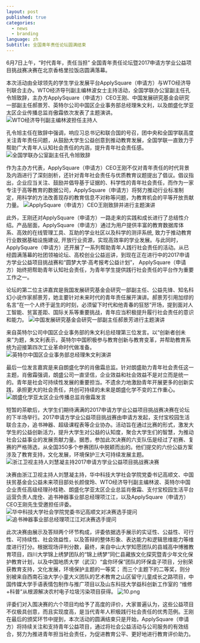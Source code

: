 ```yaml
---
layout: post
published: true
categories:
  - news
  - branding
language: zh
Subtitle: 全国青年责任论坛圆满结束
---
```

6月7日上午，“时代青年，责任当担” 全国青年责任论坛暨2017申请方学业公益项目挑战赛决赛在北京香格里拉饭店圆满落幕。

本次活动由全球领先的学生学业发展平台ApplySquare（申请方）与WTO经济导刊联合主办。WTO经济导刊副主编林波女士主持活动，全国学联办公室副主任孔令旭致辞，主办方ApplySquare（申请方）CEO王刚、中国发展研究基金会研究一部副主任郝景芳、英特尔公司中国区企业事务部总经理朱文利，以及朗盛化学亚太区企业传播总监肖傲霜依次发表了主题演讲。
![WTO经济导刊副主编林波担任主持人]({{site.baseurl}}/image/1.png)

孔令旭主任在致辞中强调，响应习总书记和联合国的号召，团中央和全国学联高度关注青年责任问题，从鼓励大学生公益创意到推动教育发展，全国学联一直致力于帮助广大青年人认知社会责任的内涵，提升青年社会责任感。
![全国学联办公室副主任孔令旭致辞]({{site.baseurl}}/image/2.png)

作为主办方代表，ApplySquare（申请方）CEO王刚不仅对青年责任的时代背景及内涵进行了深刻剖析，还针对青年社会责任与优质教育议题提出了倡议。倡议指出，企业应当关注、鼓励并倡导基于证据的、科学性的青年社会责任，而作为一家专注于高等教育的数据公司，ApplySquare（申请方）将努力推动行业标准制定，用科学的方法改善现存的教育信息不对称等问题，为教育机会的平等开放贡献力量。
![ApplySquare（申请方）CEO王刚致辞并进行主题演讲]({{site.baseurl}}/image/3.png)

此外，王刚还对ApplySquare（申请方）一路走来的实践和成长进行了总结性介绍。产品层面，ApplySquare（申请方）通过为用户提供丰富的教育数据库体系、高效的在线管理工具、互助的学业社区以及科学的测评系统, 致力于推动教育行业数据基础设施建设, 开放行业资源，实现高效率的学业发展。与此同时，ApplySquare（申请方）还开展了一系列帮助青年人践行社会责任的活动。从已经圆满落幕的社团领袖论坛、高校创业公益巡讲，到现在正在进行中的2017申请方学业公益项目挑战赛和“圆梦大学·高考报考公益计划”， ApplySquare（申请方）始终把帮助青年认知社会责任，为青年学生提供践行社会责任的平台作为重要工作之一。

论坛的第二位主讲嘉宾是我国发展研究基金会研究一部副主任、公益先锋、知名科幻小说作家郝景芳，她主要针对未来时代的青年责任展开演讲。郝景芳引用加缪的名言“在一个人终于诞生的时刻，必须留下时代和他青春的狂怒”开场，提到面对人工智能、贫富差距、国际关系等重要挑战，青年应当积极提升履行社会责任的意识和能力。
![中国发展研究基金会研究一部副主任郝景芳进行主题演讲]({{site.baseurl}}/image/4.png)

来自英特尔公司中国区企业事务部的朱文利总经理第三位发言。以“创新者创未来”为题，朱文利表示，英特尔中国积极参与教育创新与教育变革，并帮助教育系统为迎接第四次工业革命时代做准备。
![英特尔中国区企业事务部总经理朱文利演讲]({{site.baseurl}}/image/5.png)

最后一位发言嘉宾是来自朗盛化学的肖傲霜总监。针对朗盛助力青年社会责任这一主题，肖傲霜强调，朗盛公司一直坚信，企业效益和社会效益不是对立而是统一的。青年是社会可持续性发展的重要担当。不遗余力地激励青年开展更多的创新实践，承担更大的社会责任，共创可持续的未来是朗盛化学不变的工作重心。
![朗盛化学亚太区企业传播总监肖傲霜发言]({{site.baseurl}}/image/6.png)

短暂的茶歇后，大学生们期待满满的2017申请方学业公益项目挑战赛决赛在论坛的下半场举行。2017申请方学业公益项目挑战赛由申请方发起，支付宝校园生活联合主办，追书神器、超级课程表等企业协办。活动旨在通过比赛的形式，激发大学生的公益创新活力，提升大学生对公益的认知度，聚合大学生们的智慧，为推动社会公益事业的发展贡献力量。据悉，参加此次决赛的六支队伍是经过了初赛、复赛的严格筛选，从全国350多个参赛团队中脱颖而出的。他们提交的六份公益方案涉及了教育支持，文化发展，环境保护三大可持续发展主题。
![浙江卫视主持人刘慧凝主持2017申请方学业公益项目挑战赛决赛]({{site.baseurl}}/image/7.png)

决赛由浙江卫视主持人刘慧凝主持，华中科技大学社会学院党委书记高顺文、中国扶贫基金会公益未来项目部处长颜俊玲、WTO经济导刊副主编林波、英特尔中国企业责任高级经理孙桂艳、朗盛化学亚太区企业总监肖傲霜、支付宝校园生活平台运营负责人庞佺、追书神器事业部总经理项江江，以及ApplySquare（申请方）CEO王刚先生受邀担任评委。
![华中科技大学社会学院党委书记高顺文对决赛选手提问]({{site.baseurl}}/image/8.png)
![追书神器事业部总经理项江江对决赛选手提问]({{site.baseurl}}/image/9.png)

此次决赛由展示及答辩两个环节构成，评委依据选手展示的实证性、公益性、可行性、可持续性、社会效益性，以及答辩的整体形象、表达能力和逻辑思维能力等维度进行打分。根据现场评判分数，最终，来自中山大学知愿团队的县城高中博雅教育项目，四川大学锦上绣梦团队的“锦上绣梦”同仁县藏族文化探究暨青少年文化保护教育计划，以及中国地质大学（武汉）“盒你环保”团队的环保盒子项目，分别荣获教育支持，文化发展，环境保护主题的一等奖； 而三个主题下的二等奖，则分别被来自西南石油大学小童大义团队的艺术教育之山区留守儿童成长之路项目，中国传媒大学手语表情包制作与推广项目以及山东科技大学益科创新工作室的 “维修+科普”从根源解决农村电子垃圾污染项目获得。
![10.png]({{site.baseurl}}/image/10.png)

评委们对入围决赛的六个项目均给予了高度的评价，大家普遍认为，这些公益项目不仅极具创意，而且实现度高，是当代青年人积极践行社会责任的优秀范例。王刚在最后的颁奖环节中提到，本次活动的圆满结束只是开始，ApplySquare（申请方）将持续关注和支持青年公益项目，通过将社会公益活动与公司服务的有效结合，努力为推进青年担当社会责任，为促进教育公平、更好地进行教育评价助力。
